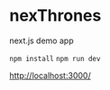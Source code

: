 # nexThrones
next.js demo app

`npm install`
`npm run dev`

[http://localhost:3000/](http://localhost:3000/)
